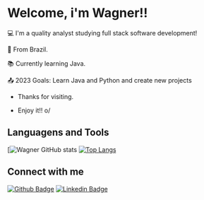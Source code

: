 # Welcome, i'm Wagner!!


:computer: I'm a quality analyst studying full stack software development!

:house_with_garden: From Brazil.

:books: Currently learning Java.

:outbox_tray: 2023 Goals: Learn Java and Python and create new projects


- Thanks for visiting.

- Enjoy it!! o/


## Languagens and Tools


[![Wagner GitHub stats](https://github-readme-stats.vercel.app/api?username=wagnerdantas&show_icons=true)
[![Top Langs](https://github-readme-stats.vercel.app/api/top-langs/?username=wagnerdantas)](https://github.com/wagnerdantas/github-readme-stats)



## Connect with me

[![Github Badge](https://img.shields.io/badge/-Github-000?style=flat-square&logo=Github&logoColor=white&link=LINK_GIT)](https://github.com/wagnerdantas) [![Linkedin Badge](https://img.shields.io/badge/-LinkedIn-blue?style=flat-square&logo=Linkedin&logoColor=white&link=LINK_LINKEDIN)]( https://www.linkedin.com/in/wagner-dantas/)

